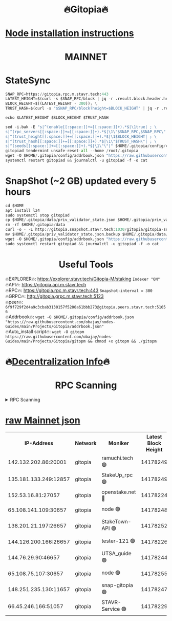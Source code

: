 <h1 align="center"> 🔥Gitopia🔥</h1>

[Node installation instructions](https://github.com/obajay/nodes-Guides/tree/main/Projects/Gitopia)
=

<h1 align="center"> MAINNET</h1>

# StateSync
```python
SNAP_RPC=https://gitopia.rpc.m.stavr.tech:443
LATEST_HEIGHT=$(curl -s $SNAP_RPC/block | jq -r .result.block.header.height); \
BLOCK_HEIGHT=$((LATEST_HEIGHT - 300)); \
TRUST_HASH=$(curl -s "$SNAP_RPC/block?height=$BLOCK_HEIGHT" | jq -r .result.block_id.hash)

echo $LATEST_HEIGHT $BLOCK_HEIGHT $TRUST_HASH

sed -i.bak -E "s|^(enable[[:space:]]+=[[:space:]]+).*$|\1true| ; \
s|^(rpc_servers[[:space:]]+=[[:space:]]+).*$|\1\"$SNAP_RPC,$SNAP_RPC\"| ; \
s|^(trust_height[[:space:]]+=[[:space:]]+).*$|\1$BLOCK_HEIGHT| ; \
s|^(trust_hash[[:space:]]+=[[:space:]]+).*$|\1\"$TRUST_HASH\"| ; \
s|^(seeds[[:space:]]+=[[:space:]]+).*$|\1\"\"|" $HOME/.gitopia/config/config.toml
gitopiad tendermint unsafe-reset-all --home /root/.gitopia
wget -O $HOME/.gitopia/config/addrbook.json "https://raw.githubusercontent.com/obajay/nodes-Guides/main/Projects/Gitopia/addrbook.json"
systemctl restart gitopiad && journalctl -u gitopiad -f -o cat
```
# SnapShot (~2 GB) updated every 5 hours
```python
cd $HOME
apt install lz4
sudo systemctl stop gitopiad
cp $HOME/.gitopia/data/priv_validator_state.json $HOME/.gitopia/priv_validator_state.json.backup
rm -rf $HOME/.gitopia/data
curl -o - -L http://gitopia.snapshot.stavr.tech:1030/gitopia/gitopia-snap.tar.lz4 | lz4 -c -d - | tar -x -C $HOME/.gitopia --strip-components 2
mv $HOME/.gitopia/priv_validator_state.json.backup $HOME/.gitopia/data/priv_validator_state.json
wget -O $HOME/.gitopia/config/addrbook.json "https://raw.githubusercontent.com/obajay/nodes-Guides/main/Projects/Gitopia/addrbook.json"
sudo systemctl restart gitopiad && journalctl -u gitopiad -f -o cat
```
 <h1 align="center"> Useful Tools</h1>

🔥EXPLORER🔥:      https://explorer.stavr.tech/Gitopia-M/staking  `Indexer "ON"` \
🔥API🔥: 			 		 https://gitopia.api.m.stavr.tech \
🔥RPC🔥:           https://gitopia.rpc.m.stavr.tech:443              `Snapshot-interval = 300` \
🔥GRPC🔥:          http://gitopia.grpc.m.stavr.tech:5123 \
🔥peer🔥:					 `6f9f729f2d4a9c3cbab3130157f5200a61bbb273@gitopia.peers.stavr.tech:51056` \
🔥Addrbook🔥:    ```wget -O $HOME/.gitopia/config/addrbook.json "https://raw.githubusercontent.com/obajay/nodes-Guides/main/Projects/Gitopia/addrbook.json"``` \
🔥Auto_install script🔥: ```wget -O gitopm https://raw.githubusercontent.com/obajay/nodes-Guides/main/Projects/Gitopia/gitopm && chmod +x gitopm && ./gitopm```

🔥[Decentralization Info](https://github.com/obajay/StateSync-snapshots/tree/main/Projects/Gitopia/Decentralization)🔥
=

<h1 align="center"> RPC Scanning</h1>

<details>
<summary>RPC Scanning</summary>

<h2 align="center"> We scan nodes in real time every 4 hours. And we provide the final result of RPC endpoints.
We cannot influence the operation of these nodes in any way. </h2>


```python
If Voting Power is higher than 0 --> then the Node is a validator of the network and may be subject to attack and be a potential threat to the chain.
```
```python
We marked such validators with a red symbol
```

</details>

[raw Mainnet json](https://rpc-check.gitopm.stavr.tech/gitopm/rpc-gitopm-result.json)
=

<table><tr><th>IP-Address</th><th>Network</th><th>Moniker</th><th>Latest Block Height</th><th>Earliest Block Height</th><th>Catching Up</th><th>Tx Index</th><th>Voting Power</th><th>Scan Time</th></tr><tr><td>142.132.202.86:20001</td><td>gitopia</td><td>ramuchi.tech 🟢</td><td>14178249</td><td>6548337</td><td>False</td><td>on</td><td>0</td><td>2024-02-21T15:25:28.757725980UTC</td></tr><tr><td>135.181.133.249:12857</td><td>gitopia</td><td>StakeUp_rpc 🟢</td><td>14178249</td><td>8010001</td><td>False</td><td>on</td><td>0</td><td>2024-02-21T15:25:29.090233508UTC</td></tr><tr><td>152.53.16.81:27057</td><td>gitopia</td><td>openstake.net 🔴</td><td>14178224</td><td>10455001</td><td>False</td><td>off</td><td>43495</td><td>2024-02-21T15:24:49.581590778UTC</td></tr><tr><td>65.108.141.109:30657</td><td>gitopia</td><td>node 🟢</td><td>14178248</td><td>12299845</td><td>False</td><td>on</td><td>0</td><td>2024-02-21T15:25:26.158717407UTC</td></tr><tr><td>138.201.21.197:26657</td><td>gitopia</td><td>StakeTown-API 🟢</td><td>14178252</td><td>12733501</td><td>False</td><td>on</td><td>0</td><td>2024-02-21T15:25:33.593490824UTC</td></tr><tr><td>144.126.200.166:26657</td><td>gitopia</td><td>tester-121 🟢</td><td>14178226</td><td>12832814</td><td>False</td><td>off</td><td>0</td><td>2024-02-21T15:24:52.005256386UTC</td></tr><tr><td>144.76.29.90:46657</td><td>gitopia</td><td>UTSA_guide 🟢</td><td>14178244</td><td>13035301</td><td>False</td><td>on</td><td>0</td><td>2024-02-21T15:25:19.620806046UTC</td></tr><tr><td>65.108.75.107:30657</td><td>gitopia</td><td>node 🟢</td><td>14178255</td><td>13189502</td><td>False</td><td>on</td><td>0</td><td>2024-02-21T15:25:38.012658807UTC</td></tr><tr><td>148.251.235.130:11657</td><td>gitopia</td><td>snap-gitopia 🟢</td><td>14178247</td><td>14079001</td><td>False</td><td>on</td><td>0</td><td>2024-02-21T15:25:26.460988120UTC</td></tr><tr><td>66.45.246.166:51057</td><td>gitopia</td><td>STAVR-Service 🟢</td><td>14178229</td><td>14165001</td><td>False</td><td>on</td><td>0</td><td>2024-02-21T15:25:09.014101313UTC</td></tr></table>
